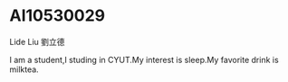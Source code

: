 # AI10530029
Lide Liu
劉立德

I am a student,I studing in CYUT.My interest is sleep.My favorite drink is milktea.
